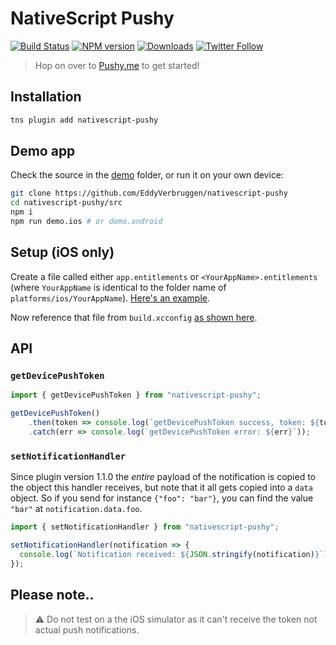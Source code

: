 # NativeScript Pushy

[![Build Status][build-status]][build-url]
[![NPM version][npm-image]][npm-url]
[![Downloads][downloads-image]][npm-url]
[![Twitter Follow][twitter-image]][twitter-url]

[build-status]:https://travis-ci.org/EddyVerbruggen/nativescript-pushy.svg?branch=master
[build-url]:https://travis-ci.org/EddyVerbruggen/nativescript-pushy
[npm-image]:http://img.shields.io/npm/v/nativescript-pushy.svg
[npm-url]:https://npmjs.org/package/nativescript-pushy
[downloads-image]:http://img.shields.io/npm/dm/nativescript-pushy.svg
[twitter-image]:https://img.shields.io/twitter/follow/eddyverbruggen.svg?style=social&label=Follow%20me
[twitter-url]:https://twitter.com/eddyverbruggen

> Hop on over to [Pushy.me](https://pushy.me/) to get started!

## Installation
```bash
tns plugin add nativescript-pushy
```

## Demo app
Check the source in the [demo](/demo) folder, or run it on your own device:

```bash
git clone https://github.com/EddyVerbruggen/nativescript-pushy
cd nativescript-pushy/src
npm i
npm run demo.ios # or demo.android
```

## Setup (iOS only)
Create a file called either `app.entitlements` or `<YourAppName>.entitlements` (where `YourAppName` is identical to the folder name of `platforms/ios/YourAppName`). [Here's an example](https://github.com/EddyVerbruggen/nativescript-pushy/blob/master/demo/app/App_Resources/iOS/app.entitlements).

Now reference that file from `build.xcconfig` [as shown here](https://github.com/EddyVerbruggen/nativescript-pushy/blob/master/demo/app/App_Resources/iOS/build.xcconfig).

## API

### `getDevicePushToken`
```typescript
import { getDevicePushToken } from "nativescript-pushy";

getDevicePushToken()
    .then(token => console.log(`getDevicePushToken success, token: ${token}`))
    .catch(err => console.log(`getDevicePushToken error: ${err}`));
```

### `setNotificationHandler`
Since plugin version 1.1.0 the *entire* payload of the notification is copied to the object this handler receives,
but note that it all gets copied into a `data` object. So if you send for instance `{"foo": "bar"}`,
you can find the value `"bar"` at `notification.data.foo`. 

```typescript
import { setNotificationHandler } from "nativescript-pushy";

setNotificationHandler(notification => {
  console.log(`Notification received: ${JSON.stringify(notification)}`);
});
```

## Please note..

> ⚠️ Do not test on a the iOS simulator as it can't receive the token not actual push notifications.
